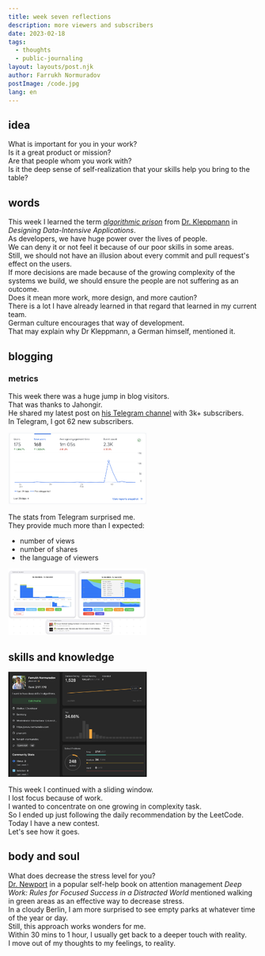 ```yaml
---
title: week seven reflections
description: more viewers and subscribers
date: 2023-02-18
tags:
  - thoughts
  - public-journaling
layout: layouts/post.njk
author: Farrukh Normuradov
postImage: /code.jpg
lang: en
---
```


<h2>idea</h2>

What is important for you in your work? <br>
Is it a great product or mission? <br>
Are that people whom you work with? <br>
Is it the deep sense of self-realization that your skills help you bring to the table? <br>

<h2>words</h2>

This week I learned the term [_algorithmic prison_](https://www.theatlantic.com/technology/archive/2014/02/welcome-to-algorithmic-prison/283985/) from [Dr. Kleppmann](https://martin.kleppmann.com/) in _Designing Data-Intensive Applications_. <br>
As developers, we have huge power over the lives of people. <br>
We can deny it or not feel it because of our poor skills in some areas. <br>
Still, we should not have an illusion about every commit and pull request's effect on the users. <br>
If more decisions are made because of the growing complexity of the systems we build, we should ensure the people are not suffering as an outcome. <br>
Does it mean more work, more design, and more caution? <br>
There is a lot I have already learned in that regard that learned in my current team. <br>
German culture encourages that way of development. <br>
That may explain why Dr Kleppmann, a German himself, mentioned it. <br>

<h2>blogging</h2>

<h3>metrics</h3>

This week there was a huge jump in blog visitors. <br>
That was thanks to Jahongir.<br>
He shared my latest post on [his Telegram channel](https://t.me/JR_TwitGram) with 3k+ subscribers.<br>
In Telegram, I got 62 new subscribers.<br>

<img style="width: 20em;" src="/img/23-w7-ga-4.png">

The stats from Telegram surprised me. <br>
They provide much more than I expected: <br>

- number of views
- number of shares
- the language of viewers

<img style="width: 20em;" src="/img/23-w7-tg-2.png">

<h2>skills and knowledge</h2>

<img style="width: 20em;" src="/img/23-w7-leetcode-4.png">

This week I continued with a sliding window. <br>
I lost focus because of work. <br>
I wanted to concentrate on one growing in complexity task. <br>
So I ended up just following the daily recommendation by the LeetCode. <br>
Today I have a new contest. <br>
Let's see how it goes. <br>

<h2>body and soul</h2>

What does decrease the stress level for you? <br>
[Dr. Newport](https://www.calnewport.com/) in a popular self-help book on attention management _Deep Work: Rules for Focused Success in a Distracted World_ mentioned walking in green areas as an effective way to decrease stress. <br>
In a cloudy Berlin, I am more surprised to see empty parks at whatever time of the year or day. <br>
Still, this approach works wonders for me. <br>
Within 30 mins to 1 hour, I usually get back to a deeper touch with reality. <br>
I move out of my thoughts to my feelings, to reality. <br>
